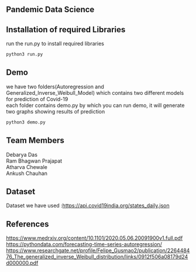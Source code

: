 ## Pandemic Data Science


## Installation of required Libraries

run the run.py to install required libraries

```bash
python3 run.py
```

## Demo
we have two folders(Autoregression and Generalized_Inverse_Weibull_Model) which contains two different models for prediction of Covid-19   
each folder contains demo.py by which you can run demo, it will generate two graphs showing  results of prediction

```bash
python3 demo.py
```
## Team Members
Debarya Das  
Ram Bhagwan Prajapat  
Atharva Chewale  
Ankush Chauhan
## Dataset

Dataset we have used :https://api.covid19india.org/states_daily.json


## References
https://www.medrxiv.org/content/10.1101/2020.05.06.20091900v1.full.pdf   
https://pythondata.com/forecasting-time-series-autoregression/  
https://www.researchgate.net/profile/Felipe_Gusmao2/publication/226448476_The_generalized_inverse_Weibull_distribution/links/0912f506a08179d24d000000.pdf  



